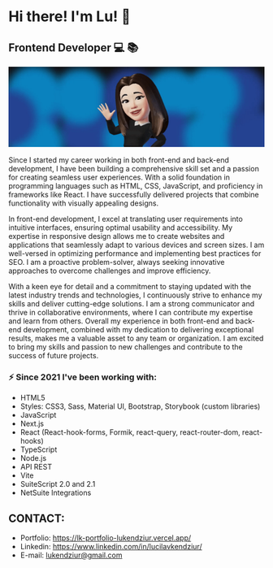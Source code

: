 
# Hi there! I'm Lu! :wave:
## Frontend Developer :computer: :books:

![Banner Image](/image/dark-profile-gif.gif)

Since I started my career working in both front-end and back-end development, I have been building a comprehensive skill set and a passion for creating seamless user experiences. With a solid foundation in programming languages such as HTML, CSS, JavaScript, and proficiency in frameworks like React. I have successfully delivered projects that combine functionality with visually appealing designs.

In front-end development, I excel at translating user requirements into intuitive interfaces, ensuring optimal usability and accessibility. My expertise in responsive design allows me to create websites and applications that seamlessly adapt to various devices and screen sizes. I am well-versed in optimizing performance and implementing best practices for SEO. I am a proactive problem-solver, always seeking innovative approaches to overcome challenges and improve efficiency.

With a keen eye for detail and a commitment to staying updated with the latest industry trends and technologies, I continuously strive to enhance my skills and deliver cutting-edge solutions. I am a strong communicator and thrive in collaborative environments, where I can contribute my expertise and learn from others. Overall my experience in both front-end and back-end development, combined with my dedication to delivering exceptional results, makes me a valuable asset to any team or organization. I am excited to bring my skills and passion to new challenges and contribute to the success of future projects.


### :zap: Since 2021 I've been working with:
* HTML5
* Styles: CSS3, Sass, Material UI, Bootstrap, Storybook (custom libraries)
* JavaScript
* Next.js
* React (React-hook-forms, Formik, react-query, react-router-dom, react-hooks)
* TypeScript
* Node.js
* API REST
* Vite
* SuiteScript 2.0 and 2.1
* NetSuite Integrations


## CONTACT:
* Portfolio: https://lk-portfolio-lukendziur.vercel.app/
* Linkedin: https://www.linkedin.com/in/lucilavkendziur/
* E-mail: lukendziur@gmail.com













